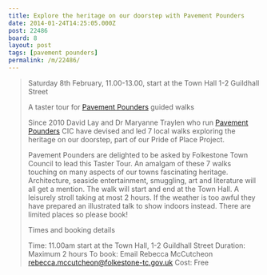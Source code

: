 ```yaml
---
title: Explore the heritage on our doorstep with Pavement Pounders
date: 2014-01-24T14:25:05.000Z
post: 22486
board: 8
layout: post
tags: [pavement pounders]
permalink: /m/22486/
---
```

<blockquote>Saturday 8th February, 11.00-13.00,  start at the Town Hall 1-2 Guildhall Street
 
A taster tour for <a href="/wiki/pavement+pounders">Pavement Pounders</a> guided walks

Since 2010 David Lay and Dr Maryanne Traylen who run <a href="/wiki/pavement+pounders">Pavement Pounders</a> CIC have devised and led 7 local walks exploring the heritage on our doorstep, part of our Pride of Place Project.
 
Pavement Pounders are delighted to be asked by Folkestone Town Council to lead this Taster Tour.  An amalgam of these 7 walks touching on many aspects of our towns fascinating heritage. Architecture, seaside entertainment, smuggling, art and literature will all get a mention. The walk will start and end at the Town Hall. A leisurely stroll  taking at most 2 hours. If the weather is too awful they have prepared an illustrated talk to show indoors instead.  There are limited places so please book!
 
Times and booking details
 
Time:                    11.00am start at the Town Hall, 1-2 Guildhall Street
Duration:             Maximum 2 hours
To book:              Email Rebecca McCutcheon rebecca.mccutcheon@folkestone-tc.gov.uk
Cost:                      Free</blockquote>
